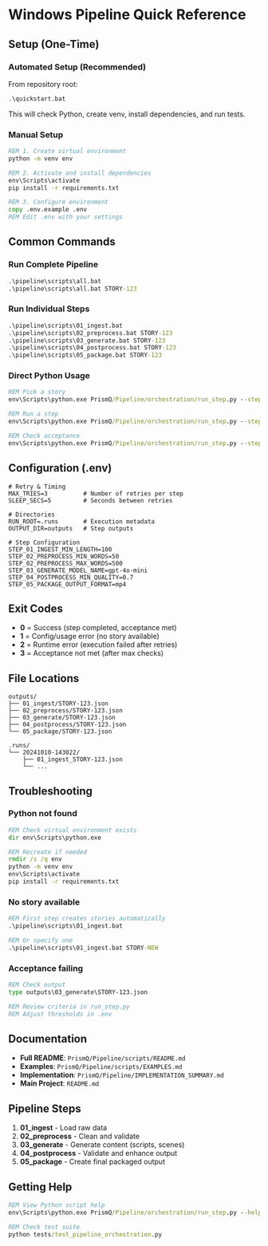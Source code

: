 # Windows Pipeline Quick Reference

## Setup (One-Time)

### Automated Setup (Recommended)

From repository root:
```cmd
.\quickstart.bat
```

This will check Python, create venv, install dependencies, and run tests.

### Manual Setup

```cmd
REM 1. Create virtual environment
python -m venv env

REM 2. Activate and install dependencies
env\Scripts\activate
pip install -r requirements.txt

REM 3. Configure environment
copy .env.example .env
REM Edit .env with your settings
```

## Common Commands

### Run Complete Pipeline
```cmd
.\pipeline\scripts\all.bat
.\pipeline\scripts\all.bat STORY-123
```

### Run Individual Steps
```cmd
.\pipeline\scripts\01_ingest.bat
.\pipeline\scripts\02_preprocess.bat STORY-123
.\pipeline\scripts\03_generate.bat STORY-123
.\pipeline\scripts\04_postprocess.bat STORY-123
.\pipeline\scripts\05_package.bat STORY-123
```

### Direct Python Usage
```cmd
REM Pick a story
env\Scripts\python.exe PrismQ/Pipeline/orchestration/run_step.py --step 01_ingest --action pick-one

REM Run a step
env\Scripts\python.exe PrismQ/Pipeline/orchestration/run_step.py --step 03_generate --run-id test-001 --story-id DEMO-001 --action run

REM Check acceptance
env\Scripts\python.exe PrismQ/Pipeline/orchestration/run_step.py --step 03_generate --story-id DEMO-001 --action check-acceptance
```

## Configuration (.env)

```env
# Retry & Timing
MAX_TRIES=3          # Number of retries per step
SLEEP_SECS=5         # Seconds between retries

# Directories
RUN_ROOT=.runs       # Execution metadata
OUTPUT_DIR=outputs   # Step outputs

# Step Configuration
STEP_01_INGEST_MIN_LENGTH=100
STEP_02_PREPROCESS_MIN_WORDS=50
STEP_02_PREPROCESS_MAX_WORDS=500
STEP_03_GENERATE_MODEL_NAME=gpt-4o-mini
STEP_04_POSTPROCESS_MIN_QUALITY=0.7
STEP_05_PACKAGE_OUTPUT_FORMAT=mp4
```

## Exit Codes

- **0** = Success (step completed, acceptance met)
- **1** = Config/usage error (no story available)
- **2** = Runtime error (execution failed after retries)
- **3** = Acceptance not met (after max checks)

## File Locations

```
outputs/
├── 01_ingest/STORY-123.json
├── 02_preprocess/STORY-123.json
├── 03_generate/STORY-123.json
├── 04_postprocess/STORY-123.json
└── 05_package/STORY-123.json

.runs/
└── 20241010-143022/
    ├── 01_ingest_STORY-123.json
    └── ...
```

## Troubleshooting

### Python not found
```cmd
REM Check virtual environment exists
dir env\Scripts\python.exe

REM Recreate if needed
rmdir /s /q env
python -m venv env
env\Scripts\activate
pip install -r requirements.txt
```

### No story available
```cmd
REM First step creates stories automatically
.\pipeline\scripts\01_ingest.bat

REM Or specify one
.\pipeline\scripts\01_ingest.bat STORY-NEW
```

### Acceptance failing
```cmd
REM Check output
type outputs\03_generate\STORY-123.json

REM Review criteria in run_step.py
REM Adjust thresholds in .env
```

## Documentation

- **Full README**: `PrismQ/Pipeline/scripts/README.md`
- **Examples**: `PrismQ/Pipeline/scripts/EXAMPLES.md`
- **Implementation**: `PrismQ/Pipeline/IMPLEMENTATION_SUMMARY.md`
- **Main Project**: `README.md`

## Pipeline Steps

1. **01_ingest** - Load raw data
2. **02_preprocess** - Clean and validate
3. **03_generate** - Generate content (scripts, scenes)
4. **04_postprocess** - Validate and enhance output
5. **05_package** - Create final packaged output

## Getting Help

```cmd
REM View Python script help
env\Scripts\python.exe PrismQ/Pipeline/orchestration/run_step.py --help

REM Check test suite
python tests/test_pipeline_orchestration.py
```

